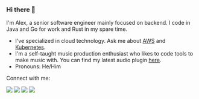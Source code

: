 ### Hi there 👋

I'm Alex, a senior software engineer mainly focused on backend. I code in Java and Go for work and Rust in my spare time.  

- I've specialized in cloud technology. Ask me about [AWS](https://www.credly.com/badges/e089009d-ed19-4048-a3e3-eda4c816d7ea/public_url) and [Kubernetes](https://www.credly.com/badges/42309c07-f199-41a8-870c-db135b38bb24/public_url).
- I'm a self-taught music production enthusiast who likes to code tools to make music with. You can find my latest audio plugin [here](https://pumpstation-plugin.com/).  
- Pronouns: He/Him

Connect with me:
<p>
<a href="https://www.alexliesenfeld.com"><img src="https://img.shields.io/badge/-Website-555555?style=flat&logo=Google-Chrome&logoColor=white"/></a>
<a href="https://linkedin.com/in/alexander-liesenfeld"><img src="https://img.shields.io/badge/-LinkedIn-0077B5?style=flat&logo=Linkedin&logoColor=white"/></a>
<a href="mailto:alexander.liesenfeld@outlook.com"><img src="https://img.shields.io/badge/-Email-D14836?style=flat&logo=mail.ru&logoColor=white"/></a>
<a href="https://dev.to/alexliesenfeld"><img src="https://img.shields.io/badge/-Blog-1877F2?style=flat&logo=dev.to&logoColor=white"/></a>
<!--<a href="https://soundcloud.com/alexliesenfeld"><img src="https://img.shields.io/badge/-SoundCloud-E4405F?style=flat&logo=SoundCloud&logoColor=white"/></a>-->
</p>

